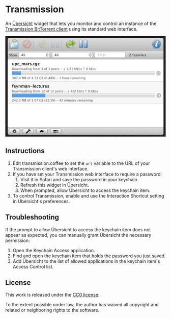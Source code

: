 # Transmission
An [Übersicht](http://tracesof.net/uebersicht) widget that lets you monitor and control an instance of the [Transmission BitTorrent client](https://transmissionbt.com) using its standard web interface.

![Screenshot](screenshot.png)

## Instructions
1. Edit transmission.coffee to set the `url` variable to the URL of your Transmission client's web interface.
2. If you have set your Transmission web interface to require a password:
	1. Visit it in Safari and save the password in your keychain.
	2. Refresh this widget in Übersicht.
	3. When prompted, allow Übersicht to access the keychain item.
3. To control Transmission, enable and use the Interaction Shortcut setting in Übersicht's preferences.

## Troubleshooting
If the prompt to allow Übersicht to access the keychain item does not appear as expected, you can manually grant Übersicht the necessary permission:

1. Open the Keychain Access application.
2. Find and open the keychain item that holds the password you just saved.
3. Add Übersicht to the list of allowed applications in the keychain item's Access Control list.

## License
This work is released under the [CC0 license](https://creativecommons.org/publicdomain/zero/1.0/):

To the extent possible under law, the author has waived all copyright and related or neighboring rights to the software.
